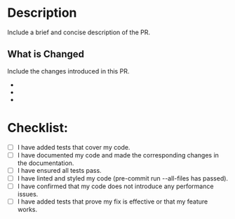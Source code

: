 
# Description

Include a brief and concise description of the PR. 

## What is Changed

Include the changes introduced in this PR.

- 
- 
- 

# Checklist:

- [ ] I have added tests that cover my code.
- [ ] I have documented my code and made the corresponding changes in the documentation.
- [ ] I have ensured all tests pass.
- [ ] I have linted and styled my code (pre-commit run --all-files has passed).
- [ ] I have confirmed that my code does not introduce any performance issues.
- [ ] I have added tests that prove my fix is effective or that my feature works.
